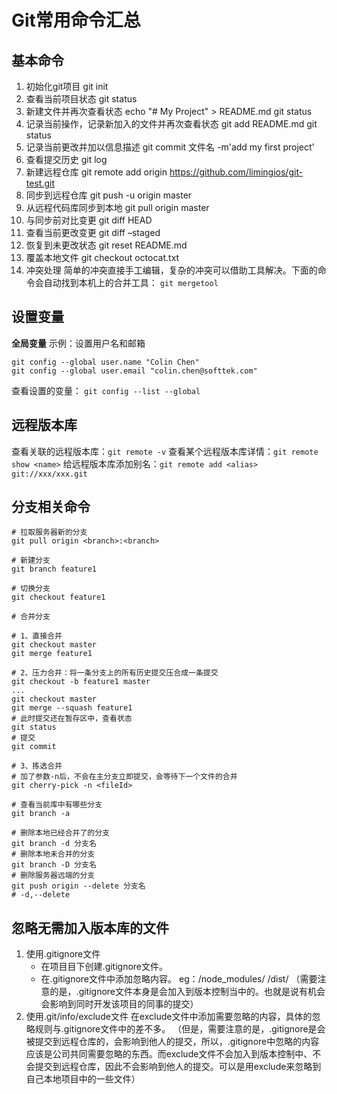 # Git常用命令汇总

## 基本命令

1. 初始化git项目
    git init
2. 查看当前项目状态
    git status
3. 新建文件并再次查看状态
    echo "# My Project" > README.md
    git status
4. 记录当前操作，记录新加入的文件并再次查看状态
    git add README.md
    git status
5. 记录当前更改并加以信息描述
    git commit 文件名 -m'add my first project'
6. 查看提交历史
    git log
7. 新建远程仓库
    git remote add origin https://github.com/limingios/git-test.git
8. 同步到远程仓库
    git push -u origin master
9. 从远程代码库同步到本地
    git pull origin master
10. 与同步前对比变更
    git diff HEAD
11. 查看当前更改变更
    git diff –staged
12. 恢复到未更改状态
    git reset README.md
13. 覆盖本地文件
    git checkout octocat.txt
14. 冲突处理
    简单的冲突直接手工编辑，复杂的冲突可以借助工具解决。下面的命令会自动找到本机上的合并工具：
    `git mergetool`

## 设置变量

**全局变量**
示例：设置用户名和邮箱

```shell
git config --global user.name "Colin Chen"
git config --global user.email "colin.chen@softtek.com"
```

查看设置的变量：
`git config --list --global`

## 远程版本库

查看关联的远程版本库：`git remote -v`
查看某个远程版本库详情：`git remote show <name>`
给远程版本库添加别名：`git remote add <alias> git://xxx/xxx.git`

## 分支相关命令

```shell
# 拉取服务器新的分支
git pull origin <branch>:<branch>

# 新建分支
git branch feature1

# 切换分支
git checkout feature1

# 合并分支

# 1、直接合并
git checkout master
git merge feature1

# 2、压力合并：将一条分支上的所有历史提交压合成一条提交
git checkout -b feature1 master
...
git checkout master
git merge --squash feature1
# 此时提交还在暂存区中，查看状态
git status
# 提交
git commit

# 3、拣选合并
# 加了参数-n后，不会在主分支立即提交，会等待下一个文件的合并
git cherry-pick -n <fileId>

# 查看当前库中有哪些分支
git branch -a

# 删除本地已经合并了的分支
git branch -d 分支名
# 删除本地未合并的分支
git branch -D 分支名
# 删除服务器远端的分支
git push origin --delete 分支名
# -d,--delete
```



## 忽略无需加入版本库的文件

1. 使用.gitignore文件
   - 在项目目下创建.gitignore文件。
   - 在.gitignore文件中添加忽略内容。
     eg：/node_modules/
         /dist/ 
    （需要注意的是，.gitignore文件本身是会加入到版本控制当中的。也就是说有机会会影响到同时开发该项目的同事的提交）
2. 使用.git/info/exclude文件
    在exclude文件中添加需要忽略的内容，具体的忽略规则与.gitignore文件中的差不多。
   （但是，需要注意的是，.gitignore是会被提交到远程仓库的，会影响到他人的提交，所以，.gitignore中忽略的内容应该是公司共同需要忽略的东西。而exclude文件不会加入到版本控制中、不会提交到远程仓库，因此不会影响到他人的提交。可以是用exclude来忽略到自己本地项目中的一些文件）